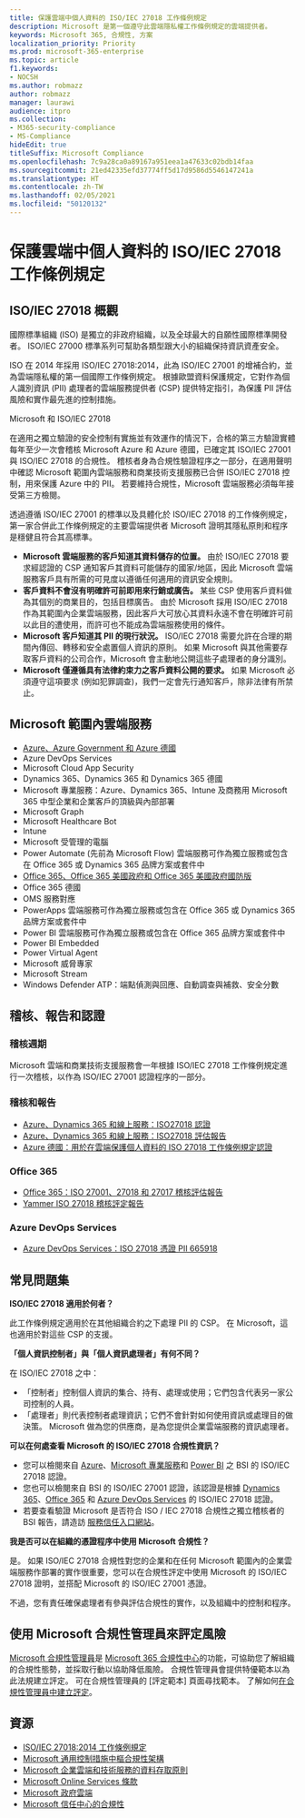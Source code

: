 ```yaml
---
title: 保護雲端中個人資料的 ISO/IEC 27018 工作條例規定
description: Microsoft 是第一個遵守此雲端隱私權工作條例規定的雲端提供者。
keywords: Microsoft 365, 合規性, 方案
localization_priority: Priority
ms.prod: microsoft-365-enterprise
ms.topic: article
f1.keywords:
- NOCSH
ms.author: robmazz
author: robmazz
manager: laurawi
audience: itpro
ms.collection:
- M365-security-compliance
- MS-Compliance
hideEdit: true
titleSuffix: Microsoft Compliance
ms.openlocfilehash: 7c9a28ca0a89167a951eea1a47633c02bdb14faa
ms.sourcegitcommit: 21ed42335efd37774ff5d17d9586d5546147241a
ms.translationtype: HT
ms.contentlocale: zh-TW
ms.lasthandoff: 02/05/2021
ms.locfileid: "50120132"
---
```

# <a name="isoiec-27018-code-of-practice-for-protecting-personal-data-in-the-cloud"></a>保護雲端中個人資料的 ISO/IEC 27018 工作條例規定

## <a name="isoiec-27018-overview"></a>ISO/IEC 27018 概觀

國際標準組織 (ISO) 是獨立的非政府組織，以及全球最大的自願性國際標準開發者。 ISO/IEC 27000 標準系列可幫助各類型跟大小的組織保持資訊資產安全。

ISO 在 2014 年採用 ISO/IEC 27018:2014，此為 ISO/IEC 27001 的增補合約，並為雲端隱私權的第一個國際工作條例規定。 根據歐盟資料保護規定，它對作為個人識別資訊 (PII) 處理者的雲端服務提供者 (CSP) 提供特定指引，為保護 PII 評估風險和實作最先進的控制措施。

Microsoft 和 ISO/IEC 27018

在適用之獨立驗證的安全控制有實施並有效運作的情況下，合格的第三方驗證實體每年至少一次會稽核 Microsoft Azure 和 Azure 德國，已確定其 ISO/IEC 27001 與 ISO/IEC 27018 的合規性。 稽核者身為合規性驗證程序之一部分，在適用聲明中確認 Microsoft 範圍內雲端服務和商業技術支援服務已合併 ISO/IEC 27018 控制，用來保護 Azure 中的 PII。 若要維持合規性，Microsoft 雲端服務必須每年接受第三方檢閱。

透過遵循 ISO/IEC 27001 的標準以及具體化於 ISO/IEC 27018 的工作條例規定，第一家合併此工作條例規定的主要雲端提供者 Microsoft 證明其隱私原則和程序是穩健且符合其高標準。

- **Microsoft 雲端服務的客戶知道其資料儲存的位置。** 由於 ISO/IEC 27018 要求經認證的 CSP 通知客戶其資料可能儲存的國家/地區，因此 Microsoft 雲端服務客戶具有所需的可見度以遵循任何適用的資訊安全規則。
- **客戶資料不會沒有明確許可前即用來行銷或廣告。** 某些 CSP 使用客戶資料做為其個別的商業目的，包括目標廣告。 由於 Microsoft 採用 ISO/IEC 27018 作為其範圍內企業雲端服務，因此客戶大可放心其資料永遠不會在明確許可前以此目的遭使用，而許可也不能成為雲端服務使用的條件。
- **Microsoft 客戶知道其 PII 的現行狀況。** ISO/IEC 27018 需要允許在合理的期間內傳回、轉移和安全處置個人資訊的原則。 如果 Microsoft 與其他需要存取客戶資料的公司合作，Microsoft 會主動地公開這些子處理者的身分識別。
- **Microsoft 僅遵循具有法律約束力之客戶資料公開的要求。** 如果 Microsoft 必須遵守這項要求 (例如犯罪調查)，我們一定會先行通知客戶，除非法律有所禁止。

## <a name="microsoft-in-scope-cloud-services"></a>Microsoft 範圍內雲端服務

- [Azure、Azure Government 和 Azure 德國](https://aka.ms/AzureCompliance)
- Azure DevOps Services
- Microsoft Cloud App Security
- Dynamics 365、Dynamics 365 和 Dynamics 365 德國
- Microsoft 專業服務：Azure、Dynamics 365、Intune 及商務用 Microsoft 365 中型企業和企業客戶的頂級與內部部署
- Microsoft Graph
- Microsoft Healthcare Bot
- Intune
- Microsoft 受管理的電腦
- Power Automate (先前為 Microsoft Flow) 雲端服務可作為獨立服務或包含在 Office 365 或 Dynamics 365 品牌方案或套件中
- [Office 365、Office 365 美國政府和 Office 365 美國政府國防版](https://go.microsoft.com/fwlink/p/?linkid=2077751)
- Office 365 德國
- OMS 服務對應
- PowerApps 雲端服務可作為獨立服務或包含在 Office 365 或 Dynamics 365 品牌方案或套件中
- Power BI 雲端服務可作為獨立服務或包含在 Office 365 品牌方案或套件中
- Power BI Embedded
- Power Virtual Agent
- Microsoft 威脅專家
- Microsoft Stream
- Windows Defender ATP：端點偵測與回應、自動調查與補救、安全分數

## <a name="audits-reports-and-certificates"></a>稽核、報告和認證

### <a name="audit-cycle"></a>稽核週期

Microsoft 雲端和商業技術支援服務會一年根據 ISO/IEC 27018 工作條例規定進行一次稽核，以作為 ISO/IEC 27001 認證程序的一部分。

### <a name="audits-and-reports"></a>稽核和報告

- [Azure、Dynamics 365 和線上服務：ISO27018 認證](https://aka.ms/azureiso27018cert)
- [Azure、Dynamics 365 和線上服務：ISO27018 評估報告](https://aka.ms/azureiso27001report)
- [Azure 德國：用於在雲端保護個人資料的 ISO 27018 工作條例規定認證](https://servicetrust.microsoft.com/Documents/ComplianceReports?downloadDocument=1&documentId=6a0dab80-8382-4af6-980c-ed2ed9a341c6)

### <a name="office-365"></a>Office 365

- [Office 365：ISO 27001、27018 和 27017 稽核評估報告](https://aka.ms/o365isoreport)
- [Yammer ISO 27018 稽核評定報告](https://aka.ms/YammerISO27018Auditreport)

### <a name="azure-devops-services"></a>Azure DevOps Services

- [Azure DevOps Services：ISO 27018 憑證 PII 665918](https://go.microsoft.com/fwlink/p/?linkid=2062252)

## <a name="frequently-asked-questions"></a>常見問題集

**ISO/IEC 27018 適用於何者？**

此工作條例規定適用於在其他組織合約之下處理 PII 的 CSP。 在 Microsoft，這也適用於對這些 CSP 的支援。

**「個人資訊控制者」與「個人資訊處理者」有何不同？**

在 ISO/IEC 27018 之中：

- 「控制者」控制個人資訊的集合、持有、處理或使用；它們包含代表另一家公司控制的人員。
- 「處理者」則代表控制者處理資訊；它們不會針對如何使用資訊或處理目的做決策。 Microsoft 做為您的供應商，是為您提供企業雲端服務的資訊處理者。

**可以在何處查看 Microsoft 的 ISO/IEC 27018 合規性資訊？**

- 您可以檢閱來自 [Azure](https://go.microsoft.com/fwlink/p/?linkid=2078016)、[Microsoft 專業服務](https://www.bsigroup.com/Our-services/Management-system-certification/Certificate-and-Client-Directory-Search/Certificate-Client-Directory-Search-Results/?searchkey=company%3dMicrosoft%2bCorporation&licencenumber=PII%20642270)和 [Power BI](https://go.microsoft.com/fwlink/p/?linkid=2078016) 之 BSI 的 ISO/IEC 27018 認證。
- 您也可以檢閱來自 BSI 的 ISO/IEC 27001 認證，該認證是根據 [Dynamics 365](https://aka.ms/Dynamics-CRM-Online-Cert)、[Office 365](https://aka.ms/Office365-Cert) 和 [Azure DevOps Services](https://go.microsoft.com/fwlink/p/?linkid=2062159) 的 ISO/IEC 27018 認證。
- 若要查看驗證 Microsoft 是否符合 ISO / IEC 27018 合規性之獨立稽核者的 BSI 報告，請造訪 [服務信任入口網站](https://aka.ms/stphelp)。

**我是否可以在組織的憑證程序中使用 Microsoft 合規性？**

是。 如果 ISO/IEC 27018 合規性對您的企業和在任何 Microsoft 範圍內的企業雲端服務作部署的實作很重要，您可以在合規性評定中使用 Microsoft 的 ISO/IEC 27018 證明，並搭配 Microsoft 的 ISO/IEC 27001 憑證。

不過，您有責任確保處理者有參與評估合規性的實作，以及組織中的控制和程序。

## <a name="use-microsoft-compliance-manager-to-assess-your-risk"></a>使用 Microsoft 合規性管理員來評定風險

[Microsoft 合規性管理員](/microsoft-365/compliance/compliance-manager)是 [Microsoft 365 合規性中心](/microsoft-365/compliance/microsoft-365-compliance-center)的功能，可協助您了解組織的合規性態勢，並採取行動以協助降低風險。 合規性管理員會提供特優範本以為此法規建立評定。 可在合規性管理員的 [評定範本] 頁面尋找範本。 了解如何[在合規性管理員中建立評定](/microsoft-365/compliance/compliance-manager-assessments)。

## <a name="resources"></a>資源

- [ISO/IEC 27018:2014 工作條例規定](https://aka.ms/ISO.IEC_27018.2014)
- [Microsoft 通用控制措施中樞合規性架構](https://www.microsoft.com/trustcenter/common-controls-hub)
- [Microsoft 企業雲端和技術服務的資料存取原則](https://www.microsoft.com/trustcenter/Privacy/Who-can-access-your-data-and-on-what-terms)
- [Microsoft Online Services 條款](https://aka.ms/Online-Services-Terms)
- [Microsoft 政府雲端](https://go.microsoft.com/fwlink/p/?linkid=2087246)
- [Microsoft 信任中心的合規性](https://www.microsoft.com/trust-center/compliance/compliance-overview)
